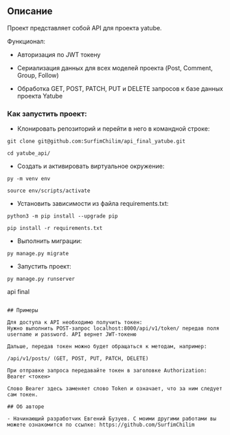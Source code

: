 ## Описание

Проект представляет собой API для проекта yatube.

Функционал:
- Авторизация по JWT токену

- Сериализация данных для всех моделей проекта (Post, Comment, Group, Follow)

- Обработка GET, POST, PATCH, PUT и DELETE запросов к базе данных проекта Yatube


### Как запустить проект:

- Клонировать репозиторий и перейти в него в командной строке:

```
git clone git@github.com:SurfimChilim/api_final_yatube.git
```

```
cd yatube_api/
```

- Cоздать и активировать виртуальное окружение:

```
py -m venv env
```

```
source env/scripts/activate
```

- Установить зависимости из файла requirements.txt:

```
python3 -m pip install --upgrade pip
```

```
pip install -r requirements.txt
```

- Выполнить миграции:

```
py manage.py migrate
```

- Запустить проект:

```
py manage.py runserver
```
api final
```

## Примеры

Для доступа к API необходимо получить токен: 
Нужно выполнить POST-запрос localhost:8000/api/v1/token/ передав поля username и password. API вернет JWT-токеню

Дальше, передав токен можно будет обращаться к методам, например: 

/api/v1/posts/ (GET, POST, PUT, PATCH, DELETE)

При отправке запроса передавайте токен в заголовке Authorization: Bearer <токен>

Слово Bearer здесь заменяет слово Token и означает, что за ним следует сам токен.

## Об авторе

- Начинающий разработчик Евгений Бузуев. С моими другими работами вы можете ознакомится по ссылке: https://github.com/SurfimChilim
